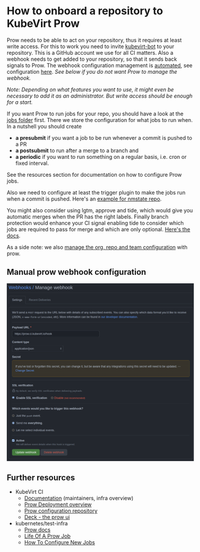 How to onboard a repository to KubeVirt Prow
============================================

Prow needs to be able to act on your repository, thus it requires at least write access. For this to work you need to invite [kubevirt-bot](https://github.com/kubevirt-bot) to your repository. This is a GitHub account we use for all CI matters. Also a webhook needs to get added to your repository, so that it sends back signals to Prow. The webhook configuration management is [automated](https://github.com/kubevirt/project-infra/blob/cdbbd894dfa7b9d4ab01139c7119e8dd54dfcc04/github/ci/prow-deploy/tasks/deploy.yml#L53), see configuration [here](https://github.com/kubevirt/project-infra/blob/0216025282ce2edb3feb15cd601bab1fdd253084/github/ci/prow-deploy/kustom/base/configs/current/config/config.yaml#L584). _See below if you do not want Prow to manage the webhook._ 

_Note: Depending on what features you want to use, it might even be necessary to add it as an administrator. But write access should be enough for a start._

If you want Prow to run jobs for your repo, you should have a look at the [jobs folder](https://github.com/kubevirt/project-infra/tree/main/github/ci/prow-deploy/files/jobs) first. There we store the configuration for what jobs to run when. In a nutshell you should create
* **a presubmit** if you want a job to be run whenever a commit is pushed to a PR
* **a postsubmit** to run after a merge to a branch and
* **a periodic** if you want to run something on a regular basis, i.e. cron or fixed interval.

See the resources section for documentation on how to configure Prow jobs.

Also we need to configure at least the trigger plugin to make the jobs run when a commit is pushed. Here's an [example for nmstate repo](https://github.com/kubevirt/project-infra/tree/main/github/ci/prow-deploy/kustom/base/configs/current/plugins/plugins.yaml).

You might also consider using lgtm, approve and tide, which would give you automatic merges when the PR has the right labels. Finally branch protection would enhance your CI signal enabling tide to consider which jobs are required to pass for merge and which are only optional. [Here's the docs](https://github.com/kubevirt/community/blob/main/docs/add-merge-automation-to-your-repository.md).

As a side note: we also [manage the org, repo and team configuration](https://github.com/kubevirt/community/blob/main/docs/automating-github-org-management.md) with prow.

Manual prow webhook configuration
---------------------------------

![Prow Webhook Configuration](prow_webhook_configuration.png)

Further resources
-----------------
* KubeVirt CI
  * [Documentation](https://github.com/kubevirt/project-infra/tree/main/docs) (maintainers, infra overview)
  * [Prow Deployment overview](https://github.com/kubevirt/project-infra/tree/main/github/ci/prow-deploy#kubevirt-prow-deployment)
  * [Prow configuration repository](https://github.com/kubevirt/project-infra/)
  * [Deck - the prow ui](https://prow.ci.kubevirt.io/)
* kubernetes/test-infra
  * [Prow docs](https://github.com/kubernetes/test-infra/blob/master/prow/)
  * [Life Of A Prow Job](https://github.com/kubernetes/test-infra/blob/master/prow/life_of_a_prow_job.md)
  * [How To Configure New Jobs](https://github.com/kubernetes/test-infra/blob/master/prow/jobs.md#how-to-configure-new-jobs)
